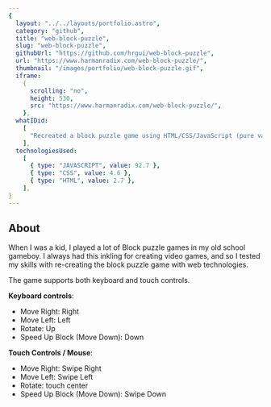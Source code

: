 ```yaml
---
{
  layout: "../../layouts/portfolio.astro",
  category: "github",
  title: "web-block-puzzle",
  slug: "web-block-puzzle",
  githubUrl: "https://github.com/hrgui/web-block-puzzle",
  url: "https://www.harmanradix.com/web-block-puzzle/",
  thumbnail: "/images/portfolio/web-block-puzzle.gif",
  iframe:
    {
      scrolling: "no",
      height: 530,
      src: "https://www.harmanradix.com/web-block-puzzle/",
    },
  whatIDid:
    [
      "Recreated a block puzzle game using HTML/CSS/JavaScript (pure vanilla JavaScript)",
    ],
  technologiesUsed:
    [
      { type: "JAVASCRIPT", value: 92.7 },
      { type: "CSS", value: 4.6 },
      { type: "HTML", value: 2.7 },
    ],
}
---
```


## About

When I was a kid, I played a lot of Block puzzle games in my old school gameboy. I always had this inkling for creating video games, and so I tested my skills with re-creating the block puzzle game with web technologies.

The game supports both keyboard and touch controls.

**Keyboard controls**:

- Move Right: Right
- Move Left: Left
- Rotate: Up
- Speed Up Block (Move Down): Down

**Touch Controls / Mouse**:

- Move Right: Swipe Right
- Move Left: Swipe Left
- Rotate: touch center
- Speed Up Block (Move Down): Swipe Down
